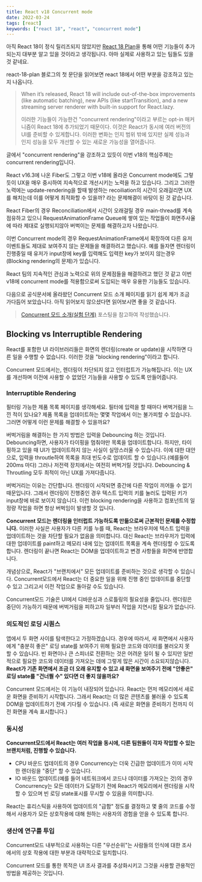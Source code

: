 ```yaml
---
title: React v18 Concurrent mode
date: 2022-03-24
tags: [react]
keywords: ["react 18", "react", "concurrent mode"]
---
```


아직 React 18이 정식 릴리즈되지 않았지만 [React 18 Plan](https://ko.reactjs.org/blog/2021/06/08/the-plan-for-react-18.html)을 통해 어떤 기능들이 추가되는지 대부분 알고 있을 것이라고 생각됩니다. 아마 실제로 사용하고 있는 팀들도 있을 것 같네요.

react-18-plan 블로그의 첫 문단을 읽어보면 react 18에서 어떤 부분을 강조하고 있는지 나옵니다.

> When it’s released, React 18 will include out-of-the-box improvements (like automatic batching), new APIs (like startTransition), and a new streaming server renderer with built-in support for React.lazy.
>
> 이러한 기능들이 가능한건 "concurrent rendering"이라고 부르는 opt-in 매커니즘이 React 18에 추가되었기 때문이다. 이것은 React가 동시에 여러 버전의 UI를 준비할 수 있게합니다. 이러한 변화는 인지 범위 밖에 있지만 실제 성능과 인지 성능을 모두 개선할 수 있는 새로운 가능성을 열어줍니다.

글에서 "concurrent rendering"을 강조하고 있듯이 이번 v18의 핵심주제는 concurrent rendering입니다.

React v16.3에 나온 Fiber도 그렇고 이번 v18에 올라온 Concurrent mode에도 그렇듯이 UX을 매우 중시하여 지속적으로 개선시키는 노력을 하고 있습니다. 그리고 그러한 노력에는 update-rendering을 할때 발생하는 recoiliation의 시간이 오래걸리면 UX를 해치는데 이를 어떻게 최적화할 수 있을까? 라는 문제해결이 바탕이 된 것 같습니다.

React Fiber의 경우 Reconciliation에서 시간이 오래걸릴 경우 main-thread를 계속 점유하고 있으니 RequestAnimationFrame Queue에 쌓여 있는 작업들이 화면주사율에 따라 제대로 실행되지않아 버벅이는 문제를 해결하고자 나왔습니다.

이번 Concurrent mode의 경우 RequestAnimationFrame에서 확장하여 다른 유저 이벤트들도 제대로 보여주지 않는 문제들을 해결하려고 했습니다. 예를 들자면 렌더링이 진행중일 때 유저가 input창에 key를 입력해도 입력한 key가 보이지 않는경우 (Blocking rendering의 문제)가 있습니다.

React 팀의 지속적인 관심과 노력으로 위의 문제점들을 해결하려고 했던 것 같고 이번 v18에 concurrent mode를 적용함으로써 도입되는 매우 유용한 기능들도 있습니다.

다음으로 공식문서에 올라왔던 Concurrent 모드 소개 페이지를 읽기 쉽게 제가 조금 가다듬어 보았습니다. 아직 읽어보지 않으셨다면 읽어보시면 좋을 것 같습니다.

> [Concurrent 모드 소개(실험 단계)](https://ko.reactjs.org/docs/concurrent-mode-intro.html) 포스팅을 참고하여 작성했습니다.

## Blocking vs Interruptible Rendering

React를 포함한 UI 라이브러리들은 화면의 렌더링(create or update)을 시작하면 다른 일을 수행할 수 없습니다. 이러한 것을 "blocking rendering"이라고 합니다.

Concurrent 모드에서는, 렌더링이 차단되지 않고 인터럽트가 가능해집니다. 이는 UX를 개선하며 이전에 사용할 수 없었던 기능들을 사용할 수 있도록 만들어줍니다.

### Interruptible Rendering

필터링 가능한 제품 목록 페이지를 생각해세요. 필터에 입력을 할 때마다 버벅거림을 느낀 적이 있나요? 제품 목록을 업데이트하는 몇몇 작업에서 이는 불가피할 수 있습니다. 그러면 어떻게 이런 문제를 해결할 수 있을까요?

버벅거림을 해결하는 한 가지 방법은 입력을 Debouncing 하는 것입니다. Debouncing하면, 사용자가 타이핑을 멈춰야만 목록을 업데이트합니다. 하지만, 타이핑하고 있을 때 UI가 업데이트하지 않는 사실이 실망스러울 수 있습니다. 이에 대한 대안으로, 입력을 throutle하여 목록을 최대 빈도수로 업데이트 할 수 있습니다.(예를들어 200ms 마다) 그러나 저전력 장치에서는 여전히 버벅거릴 것입니다. Debouncing & Throutling 모두 최적이 아닌 UX를 가져다줍니다.

버벅거리는 이유는 간단합니다. 렌더링이 시작되면 중간에 다른 작업이 끼어들 수 없기 때문입니다. 그래서 렌더링이 진행중인 경우 텍스트 입력의 키를 눌러도 입력된 키가 input창에 바로 보이지 않습니다. 이런 blocking rendering을 사용하고 컴포넌트의 일정량 작업을 하면 항상 버벅임이 발생할 것 입니다.

**Concurrent 모드는 렌더링을 인터럽트 가능하도록 만듦으로써 근본적인 문제를 수정합니다.** 이러한 사실은 사용자가 다른 키를 누를 때, React는 브라우저에 텍스트 입력을 업데이트하는 것을 차단할 필요가 없음을 의미합니다. 대신 React는 브라우저가 입력에 대한 업데이트를 paint하고 메모리 내에 있는 업데이트 목록을 계속 렌더링할 수 있도록 합니다. 렌더링이 끝나면 React는 DOM을 업데이트하고 변경 사항들을 화면에 반영합니다.

개념상으로, React가 "브랜치에서" 모든 업데이트를 준비하는 것으로 생각할 수 있습니다. Concurrent모드에서 React는 더 중요한 일을 위해 진행 중인 업데이트를 중단할 수 있고 그리고서 이전 작업으로 돌아갈 수도 있습니다.

Concurrent모드 기술은 UI에서 디바운싱과 스로틀링의 필요성을 줄입니다. 렌더링은 중단이 가능하기 때문에 버벅거림을 피하고자 일부러 작업을 지연시킬 필요가 없습니다.

### 의도적인 로딩 시퀀스

앱에서 두 화면 사이를 탐색한다고 가정하겠습니다. 경우에 따라서, 새 화면에서 사용자에게 "충분히 좋은" 로딩 state를 보여주기 위해 필요한 코드와 데이터를 불러오지 못 할 수 있습니다. 빈 화면이나 큰 스피너로 전환하는 것은 어려운 일이 될 수 있지만 일반적으로 필요한 코드와 데이터를 가져오는 데에 그렇게 많은 시간이 소요되지않습니다. **React가 기존 화면에서 조금 더 오래 유지할 수 있고 새 화면을 보여주기 전에 "안좋은" 로딩 state를 "건너띌 수" 있다면 더 좋지 않을까요?**

Concurrent 모드에서는 이 기능이 내장되어 있습니다. React는 먼저 메모리에서 새로운 화면을 준비하기 시작합니다. 그래서 React는 더 많은 콘텐츠를 불러올 수 있도록 DOM을 업데이트하기 전에 기다릴 수 있습니다. (즉 새로운 화면을 준비하기 전까지 이전 화면을 계속 표시합니다.)

### 동시성

**Concurrent모드에서 React는 여러 작업을 동시에, 다른 팀원들이 각자 작업할 수 있는 브랜치처럼, 진행할 수 있습니다.**

- CPU 바운드 업데이트의 경우 Concurrency는 더욱 긴급한 업데이트가 이미 시작한 렌더링을 "중단" 할 수 있습니다.
- IO 바운드 업데이트(예를 들어 네트워크에서 코드나 데이터를 가져오는 것)의 경우 Concurrency는 모든 데이터가 도달하기 전에 React가 메모리에서 렌더링을 시작할 수 있으며 빈 로딩 state표시를 무시할 수 있음을 의미합니다.

React는 휴리스틱을 사용하여 업데이트의 "급함" 정도를 결정하고 몇 줄의 코드를 수정해서 사용자가 모든 상호작용에 대해 원하는 사용자의 경험을 얻을 수 있도록 합니다.

### 생산에 연구를 투입

Concurrent모드 내부적으로 사용하는 다른 "우선순위"는 사람들의 인식에 대한 조사에서의 상호 작용에 대한 부분과 대략적으로 일치합니다.

Concurrent 모드를 통한 목적은 UI 조사 결과를 추상화시키고 그것을 사용할 관용적인 방법을 제공하는 것입니다.

